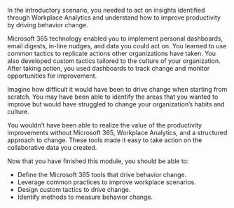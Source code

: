 In the introductory scenario, you needed to act on insights identified through Workplace Analytics and understand how to improve productivity by driving behavior change.

Microsoft 365 technology enabled you to implement personal dashboards, email digests, in-line nudges, and data you could act on. You learned to use common tactics to replicate actions other organizations have taken. You also developed custom tactics tailored to the culture of your organization. After taking action, you used dashboards to track change and monitor opportunities for improvement.

Imagine how difficult it would have been to drive change when starting from scratch. You may have been able to identify the areas that you wanted to improve but would have struggled to change your organization’s habits and culture.

You wouldn’t have been able to realize the value of the productivity improvements without Microsoft 365, Workplace Analytics, and a structured approach to change. These tools made it easy to take action on the collaborative data you created.

Now that you have finished this module, you should be able to:
  
- Define the Microsoft 365 tools that drive behavior change.
- Leverage common practices to improve workplace scenarios.
- Design custom tactics to drive change.
- Identify methods to measure behavior change.
